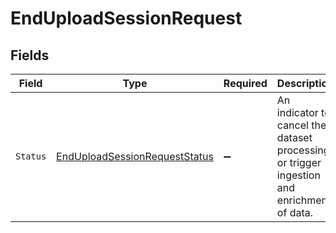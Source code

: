 # EndUploadSessionRequest


## Fields

| Field                                                                                      | Type                                                                                       | Required                                                                                   | Description                                                                                |
| ------------------------------------------------------------------------------------------ | ------------------------------------------------------------------------------------------ | ------------------------------------------------------------------------------------------ | ------------------------------------------------------------------------------------------ |
| `Status`                                                                                   | [EndUploadSessionRequestStatus](../../Models/Shared/EndUploadSessionRequestStatus.md)      | :heavy_minus_sign:                                                                         | An indicator to cancel the dataset processing or trigger ingestion and enrichment of data. |
